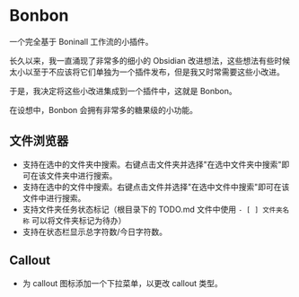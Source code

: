 # Bonbon

一个完全基于 Boninall 工作流的小插件。

长久以来，我一直涌现了非常多的细小的 Obsidian 改进想法，这些想法有些时候太小以至于不应该将它们单独为一个插件发布，但是我又时常需要这些小改进。

于是，我决定将这些小改进集成到一个插件中，这就是 Bonbon。

在设想中，Bonbon 会拥有非常多的糖果级的小功能。

## 文件浏览器

- 支持在选中的文件夹中搜索。右键点击文件夹并选择"在选中文件夹中搜索"即可在该文件夹中进行搜索。
- 支持在选中的文件中搜索。右键点击文件并选择"在选中文件中搜索"即可在该文件中进行搜索。
- 支持文件夹任务状态标记（根目录下的 TODO.md 文件中使用 `- [ ] 文件夹名称` 可以将文件夹标记为待办）
- 支持在状态栏显示总字符数/今日字符数。

## Callout

- 为 callout 图标添加一个下拉菜单，以更改 callout 类型。 

